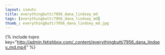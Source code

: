 ```yaml
--- 
layout: sieutv
title: everythingbutt/7956_dana_lindsey_md
tags: [everythingbutt/7956_dana_lindsey_md]
thumb_: everythingbutt/7956_dana_lindsey_md.jpg
---
```

{% include tvpro key="http://admin.fetishbox.com/_content/everythingbutt/7956_dana_lindsey_md.mp4" %} 
